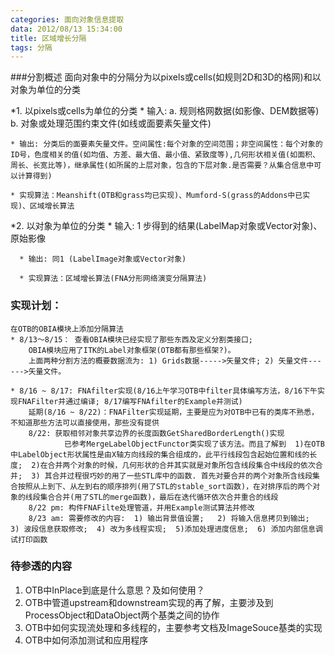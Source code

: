 ```yaml
---
categories: 面向对象信息提取
data: 2012/08/13 15:34:00
title: 区域增长分隔
tags: 分隔
---
```

###分割概述
面向对象中的分隔分为以pixels或cells(如规则2D和3D的格网)和以对象为单位的分类

*1. 以pixels或cells为单位的分类
	* 输入: a. 规则格网数据(如影像、DEM数据等)
		  b. 对象或处理范围约束文件(如线或面要素矢量文件)

	* 输出: 分类后的面要素矢量文件。空间属性:每个对象的空间范围；非空间属性：每个对象的ID号，色度相关的值(如均值、方差、最大值、最小值、紧致度等),几何形状相关值(如面积、周长、长宽比等)，继承属性(如所属的上层对象，包含的下层对象.是否需要？从集合信息中可以计算得到)
	
	* 实现算法：Meanshift(OTB和grass均已实现)、Mumford-S(grass的Addons中已实现)、区域增长算法

*2. 以对象为单位的分类
      * 输入: 1 步得到的结果(LabelMap对象或Vector对象)、原始影像
  
	  * 输出: 同1 (LabelImage对象或Vector对象)

      * 实现算法：区域增长算法(FNA分形网络演变分隔算法)

### 实现计划：
	在OTB的OBIA模块上添加分隔算法
	* 8/13～8/15： 查看OBIA模块已经实现了那些东西及定义分割类接口;
		OBIA模块应用了ITK的Label对象框架(OTB都有那些框架?)。
		上面两种分割方法的概要数据流为: 1) Grids数据----->矢量文件; 2) 矢量文件------>矢量文件。

	* 8/16 ~ 8/17: FNAfilter实现(8/16上午学习OTB中filter具体编写方法，8/16下午实现FNAFilter并通过编译; 8/17编写FNAfilter的Example并测试)	
		延期(8/16 ~ 8/22)：FNAFilter实现延期，主要是应为对OTB中已有的类库不熟悉，不知道那些方法可以直接使用，那些没有提供
		8/22: 获取相邻对象共享边界的长度函数GetSharedBorderLength()实现
				已参考MergeLabelObjectFunctor类实现了该方法。而且了解到  1)在OTB中LabelObject形状属性是由X轴方向线段的集合组成的，此平行线段包含起始位置和线的长度;  2)在合并两个对象的时候，几何形状的合并其实就是对象所包含线段集合中线段的依次合并;  3) 其合并过程很巧妙的用了一些STL库中的函数. 首先对要合并的两个对象所含线段集合按照从上到下、从左到右的顺序排列(用了STL的stable_sort函数)，在对排序后的两个对象的线段集合合并(用了STL的merge函数)，最后在迭代循环依次合并重合的线段
		8/22 pm: 构件FNAFilte处理管道，并用Example测试算法并修改
		8/23 am: 需要修改的内容:  1) 输出背景值设置;   2) 将输入信息拷贝到输出;  3) 波段信息获取修改;  4) 改为多线程实现;  5)添加处理进度信息;  6) 添加内部信息调试打印函数

### 待参透的内容
1. OTB中InPlace到底是什么意思？及如何使用？
2. OTB中管道upstream和downstream实现的再了解，主要涉及到ProcessObject和DataObject两个基类之间的协作
3. OTB中如何实现流处理和多线程的，主要参考文档及ImageSouce基类的实现
4. OTB中如何添加测试和应用程序
